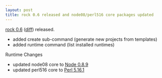 ```yaml
---
layout: post
title: rock 0.6 released and node08/perl516 core packages updated
---
```


[rock 0.6][pypi] ([diff][diff]) released.

 - added create sub-command (generate new projects from templates)
 - added runtime command (list installed runtimes)

Runtime Changes

 - updated node08 core to [Node 0.8.9][node08]
 - updated perl516 core to [Perl 5.16.1][perl516]

[pypi]: http://pypi.python.org/pypi/rock/0.6.0
[diff]: https://github.com/rockplatform/rock/compare/0.5.0...0.6.0
[node08]: https://raw.github.com/joyent/node/v0.8.9/ChangeLog
[perl516]: http://search.cpan.org/dist/perl-5.16.1/pod/perldelta.pod
